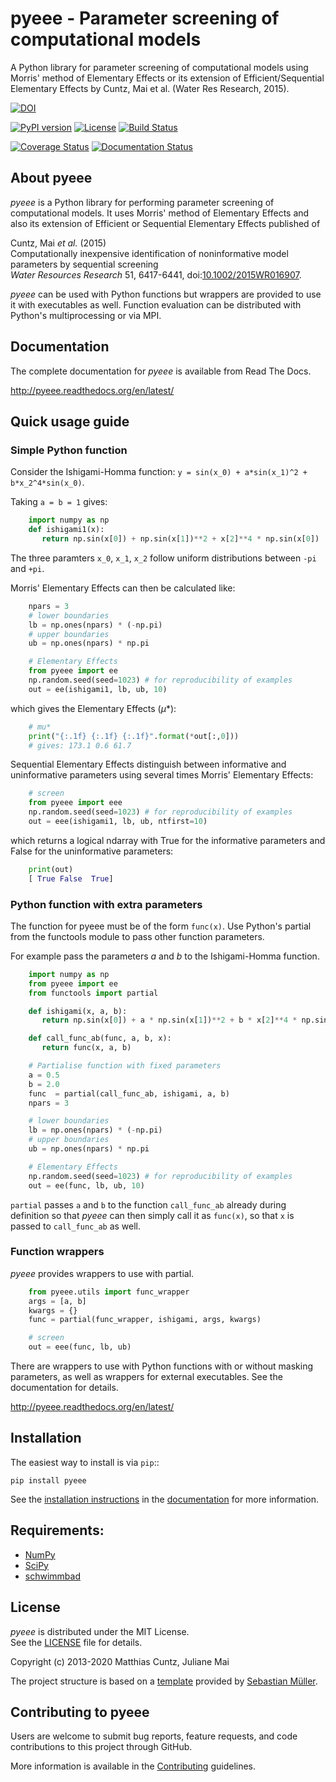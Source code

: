 # pyeee - Parameter screening of computational models
<!-- pandoc -f gfm -o README.html -t html README.md -->

A Python library for parameter screening of computational models
using Morris' method of Elementary Effects or its extension of
Efficient/Sequential Elementary Effects by Cuntz, Mai et al. (Water
Res Research, 2015).

[![DOI](https://zenodo.org/badge/DOI/10.5281/zenodo.3620909.svg)](https://doi.org/10.5281/zenodo.3620909)
<!-- [![DOI](https://zenodo.org/badge/233405522.svg)](https://zenodo.org/badge/latestdoi/233405522)  -->
[![PyPI version](https://badge.fury.io/py/pyeee.svg)](https://badge.fury.io/py/pyeee)
[![License](http://img.shields.io/badge/license-MIT-blue.svg?style=flat)](https://github.com/mcuntz/pyeee/blob/master/LICENSE)
[![Build Status](https://travis-ci.org/mcuntz/pyeee.svg?branch=master)](https://travis-ci.org/mcuntz/pyeee)
<!-- [![Build status](https://ci.appveyor.com/api/projects/status/bc57psfpa0676i4d/branch/master?svg=true)](https://ci.appveyor.com/project/mcuntz/pyeee) -->
[![Coverage Status](https://coveralls.io/repos/github/mcuntz/pyeee/badge.svg?branch=master)](https://coveralls.io/github/mcuntz/pyeee?branch=master)
[![Documentation Status](https://readthedocs.org/projects/pyeee/badge/?version=latest)](https://pyeee.readthedocs.io/en/latest/?badge=latest)

## About pyeee

*pyeee* is a Python library for performing parameter screening of
computational models. It uses Morris' method of  Elementary Effects
and also its extension of Efficient or Sequential Elementary Effects published of

Cuntz, Mai *et al.* (2015)  
  Computationally inexpensive identification of noninformative model
parameters by sequential screening  
  *Water Resources Research* 51, 6417-6441,
 doi:[10.1002/2015WR016907](http://doi.org/10.1002/2015WR016907).

*pyeee* can be used with Python functions but wrappers are provided
to use it with executables as well. Function evaluation can be
distributed with Python's multiprocessing or via MPI.


## Documentation

The complete documentation for *pyeee* is available from Read The Docs.

   http://pyeee.readthedocs.org/en/latest/


## Quick usage guide

### Simple Python function

Consider the Ishigami-Homma function: `y = sin(x_0) + a*sin(x_1)^2 + b*x_2^4*sin(x_0)`.

Taking `a = b = 1` gives:

```python
    import numpy as np
    def ishigami1(x):
       return np.sin(x[0]) + np.sin(x[1])**2 + x[2]**4 * np.sin(x[0])
```

The three paramters `x_0`, `x_1`, `x_2` follow uniform distributions between `-pi` and `+pi`.

Morris' Elementary Effects can then be calculated like:

```python
    npars = 3
    # lower boundaries
    lb = np.ones(npars) * (-np.pi)
    # upper boundaries
    ub = np.ones(npars) * np.pi

    # Elementary Effects
    from pyeee import ee
    np.random.seed(seed=1023) # for reproducibility of examples
    out = ee(ishigami1, lb, ub, 10)
```

which gives the Elementary Effects ($\mu*$):

```python
    # mu*
    print("{:.1f} {:.1f} {:.1f}".format(*out[:,0]))
    # gives: 173.1 0.6 61.7
```

Sequential Elementary Effects distinguish between informative and
uninformative parameters using several times Morris' Elementary Effects:

```python
    # screen
    from pyeee import eee
    np.random.seed(seed=1023) # for reproducibility of examples
    out = eee(ishigami1, lb, ub, ntfirst=10)
```

which returns a logical ndarray with True for the informative
parameters and False for the uninformative parameters:

```python
    print(out)
    [ True False  True]
```

### Python function with extra parameters

The function for pyeee must be of the form `func(x)`. Use Python's
partial from the functools module to pass other function parameters.

For example pass the parameters $a$ and $b$ to the Ishigami-Homma function.

```python
    import numpy as np
    from pyeee import ee
    from functools import partial

    def ishigami(x, a, b):
       return np.sin(x[0]) + a * np.sin(x[1])**2 + b * x[2]**4 * np.sin(x[0])

    def call_func_ab(func, a, b, x):
       return func(x, a, b)

    # Partialise function with fixed parameters
    a = 0.5
    b = 2.0
    func  = partial(call_func_ab, ishigami, a, b)
    npars = 3

    # lower boundaries
    lb = np.ones(npars) * (-np.pi)
    # upper boundaries
    ub = np.ones(npars) * np.pi

    # Elementary Effects
    np.random.seed(seed=1023) # for reproducibility of examples
    out = ee(func, lb, ub, 10)
```

`partial` passes `a` and `b` to the
function `call_func_ab` already during definition so that *pyeee*
can then simply call it as `func(x)`, so that `x` is passed to
`call_func_ab` as well.


### Function wrappers

*pyeee* provides wrappers to use with partial.

```python
    from pyeee.utils import func_wrapper
    args = [a, b]
    kwargs = {}
    func = partial(func_wrapper, ishigami, args, kwargs)

    # screen
    out = eee(func, lb, ub)
```

There are wrappers to use with Python functions with or without
masking parameters, as well as wrappers for external executables. See the
documentation for details.

   http://pyeee.readthedocs.org/en/latest/


## Installation

The easiest way to install is via `pip`::

    pip install pyeee

See the [installation instructions](http://pyeee.readthedocs.io/en/latest/install.html) in the
[documentation](http://pyeee.readthedocs.io) for more information.


## Requirements:

- [NumPy](https://www.numpy.org)
- [SciPy](https://www.scipy.org/scipylib)
- [schwimmbad](https://github.com/adrn/schwimmbad)


## License

*pyeee* is distributed under the MIT License.  
See the [LICENSE](https://github.com/mcuntz/pyeee/LICENSE) file for details.

Copyright (c) 2013-2020 Matthias Cuntz, Juliane Mai

The project structure is based on a [template](https://github.com/MuellerSeb/template) provided by [Sebastian Müller](https://github.com/MuellerSeb).

## Contributing to pyeee

Users are welcome to submit bug reports, feature requests, and code
contributions to this project through GitHub.

More information is available in the
[Contributing](http://pyeee.readthedocs.org/en/latest/contributing.html)
guidelines.
